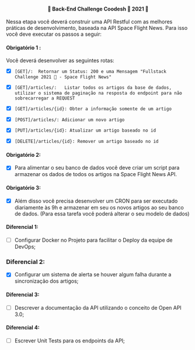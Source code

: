 <h4 align="center"> 
	🚧  Back-End Challenge Coodesh 🏅 2021 🚧
</h4>

Nessa etapa você deverá construir uma API Restful com as melhores práticas de desenvolvimento, baseada na API Space Flight News. Para isso você deve executar os passos a seguir:

#### Obrigatório 1 :
Você deverá desenvolver as seguintes rotas:

- [x] `[GET]/:  Retornar um Status: 200 e uma Mensagem "Fullstack Challenge 2021 🏅 - Space Flight News"`

- [x] `[GET]/articles/:   Listar todos os artigos da base de dados, utilizar o sistema de paginação na resposta do endpoint para não sobrecarregar a REQUEST`

- [x] `[GET]/articles/{id}: Obter a informação somente de um artigo`

- [x] `[POST]/articles/: Adicionar um novo artigo`

- [x] `[PUT]/articles/{id}: Atualizar um artigo baseado no id`

- [x] `[DELETE]/articles/{id}: Remover um artigo baseado no id`

#### Obrigatório 2: 
- [x] Para alimentar o seu banco de dados você deve criar um script para armazenar os dados de todos os artigos na Space Flight News API.

#### Obrigatório 3: 
- [x] Além disso você precisa desenvolver um CRON para ser executado diariamente às 9h e armazenar em seu os novos artigos ao seu banco de dados. (Para essa tarefa você poderá alterar o seu modelo de dados)

#### Diferencial 1:
- [ ] Configurar Docker no Projeto para facilitar o Deploy da equipe de DevOps;
### Diferencial 2:
- [x] Configurar um sistema de alerta se houver algum falha durante a sincronização dos artigos;
#### Diferencial 3:  
- [ ] Descrever a documentação da API utilizando o conceito de Open API 3.0;
#### Diferencial 4:
- [ ] Escrever Unit Tests para os endpoints da API;
